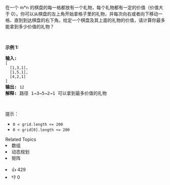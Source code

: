 <p>在一个 m*n 的棋盘的每一格都放有一个礼物，每个礼物都有一定的价值（价值大于 0）。你可以从棋盘的左上角开始拿格子里的礼物，并每次向右或者向下移动一格、直到到达棋盘的右下角。给定一个棋盘及其上面的礼物的价值，请计算你最多能拿到多少价值的礼物？</p>

<p>&nbsp;</p>

<p><strong>示例 1:</strong></p>

<pre><strong>输入:</strong> 
<span><code>[
&nbsp; [1,3,1],
&nbsp; [1,5,1],
&nbsp; [4,2,1]
]</code></span>
<strong>输出:</strong> <span><code>12
</code></span><strong>解释:</strong> 路径 1→3→5→2→1 可以拿到最多价值的礼物</pre>

<p>&nbsp;</p>

<p>提示：</p>

<ul> 
 <li><code>0 &lt; grid.length &lt;= 200</code></li> 
 <li><code>0 &lt; grid[0].length &lt;= 200</code></li> 
</ul>

<div><div>Related Topics</div><div><li>数组</li><li>动态规划</li><li>矩阵</li></div></div><br><div><li>👍 429</li><li>👎 0</li></div>
